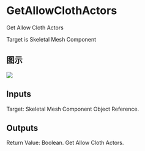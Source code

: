 # GetAllowClothActors

Get Allow Cloth Actors

Target is Skeletal Mesh Component

## 图示

![]($-20221218-18260353.png)

## Inputs

Target: Skeletal Mesh Component Object Reference.  

## Outputs

Return Value: Boolean. Get Allow Cloth Actors.

